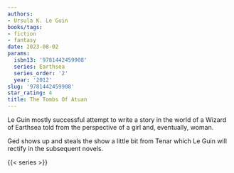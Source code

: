```yaml
---
authors:
- Ursula K. Le Guin
books/tags:
- fiction
- fantasy
date: 2023-08-02
params:
  isbn13: '9781442459908'
  series: Earthsea
  series_order: '2'
  year: '2012'
slug: '9781442459908'
star_rating: 4
title: The Tombs Of Atuan
---
```


Le Guin mostly successful attempt to write a story in the world of a Wizard of Earthsea told from the perspective of a girl and, eventually, woman.

Ged shows up and steals the show a little bit from Tenar which Le Guin will rectify in the subsequent novels.

<!--more-->

{{< series >}}